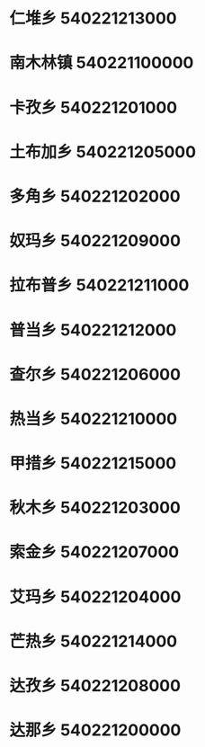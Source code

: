 # 仁堆乡 540221213000
# 南木林镇 540221100000
# 卡孜乡 540221201000
# 土布加乡 540221205000
# 多角乡 540221202000
# 奴玛乡 540221209000
# 拉布普乡 540221211000
# 普当乡 540221212000
# 查尔乡 540221206000
# 热当乡 540221210000
# 甲措乡 540221215000
# 秋木乡 540221203000
# 索金乡 540221207000
# 艾玛乡 540221204000
# 芒热乡 540221214000
# 达孜乡 540221208000
# 达那乡 540221200000
